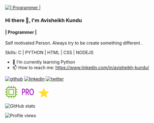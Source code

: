 [![  | Programmer | ](https://media-exp1.licdn.com/dms/image/C5603AQE4GUdVn9rZAg/profile-displayphoto-shrink_800_800/0/1659987950474?e=1671667200&v=beta&t=ZQfRZIcxU4Zxkoo5VfsbnYSf_c7vY7NhiOAyUuC3bJg)](https://media-exp1.licdn.com/dms/image/D5603AQElaSkIsL4dcw/profile-displayphoto-shrink_200_200/0/1666938165299?e=1672272000&v=beta&t=WAhwaQJAh9YuiwGIwBBM7GHOmguQvtIaJiCQsoUUqIs)
### Hi there 👋, I'm Avisheikh Kundu
####   | Programmer | 


Self motivated Person.
Always try to be create something different .

Skills: C | PYTHON | HTML | CSS | NODEJS

- 🌱 I’m currently learning Python 
- 📫 How to reach me: https://www.linkedin.com/in/avisheikh-kundu/ 


[<img src='https://cdn.jsdelivr.net/npm/simple-icons@3.0.1/icons/github.svg' alt='github' height='40'>](https://github.com/AvisheikhKundu)  [<img src='https://cdn.jsdelivr.net/npm/simple-icons@3.0.1/icons/linkedin.svg' alt='linkedin' height='40'>](https://www.linkedin.com/in/avisheikh-kundu/)  [<img src='https://cdn.jsdelivr.net/npm/simple-icons@3.0.1/icons/twitter.svg' alt='twitter' height='40'>](https://twitter.com/@avisheikh_)  

<a href='https://docs.github.com/en/developers'><img src='https://raw.githubusercontent.com/acervenky/animated-github-badges/master/assets/devbadge.gif' width='40' height='40'></a> <a href='https://github.com/pricing'><img src='https://raw.githubusercontent.com/acervenky/animated-github-badges/master/assets/pro.gif' width='40' height='40'></a> <a href='https://stars.github.com/'><img src='https://raw.githubusercontent.com/acervenky/animated-github-badges/master/assets/starbadge.gif' width='35' height='35'></a> 

![GitHub stats](https://github-readme-stats.vercel.app/api?username=AvisheikhKundu&show_icons=true)  

![Profile views](https://gpvc.arturio.dev/AvisheikhKundu)  
